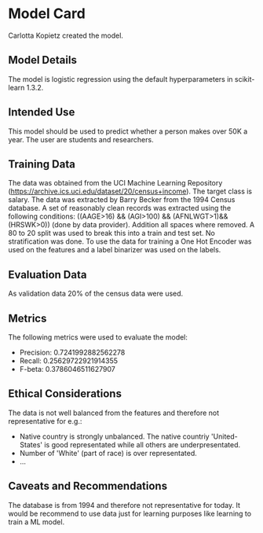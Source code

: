 # Model Card
Carlotta Kopietz created the model. 
## Model Details
The model is logistic regression using the default hyperparameters in scikit-learn 1.3.2. 
## Intended Use
This model should be used to predict whether a person makes over 50K a year. The user are students and researchers. 
## Training Data
The data was obtained from the UCI Machine Learning Repository (https://archive.ics.uci.edu/dataset/20/census+income). The target class is salary.
The data was extracted by Barry Becker from the 1994 Census database. A set of reasonably clean records was extracted using the following conditions: ((AAGE>16) && (AGI>100) && (AFNLWGT>1)&& (HRSWK>0)) (done by data provider). 
Addition all spaces where removed. A 80 to 20 split was used to break this into a train and test set. No stratification was done. To use the data for training a One Hot Encoder was used on the features and a label binarizer was used on the labels.
## Evaluation Data
As validation data 20% of the census data were used. 
## Metrics
The following metrics were used to evaluate the model: 

- Precision: 0.7241992882562278
- Recall: 0.25629722921914355
- F-beta: 0.3786046511627907

## Ethical Considerations
The data is not well balanced from the features and therefore not representative for e.g.:

- Native country is strongly unbalanced. The native countriy 'United-States' is good representated while all others are underpresentated. 
- Number of 'White' (part of race) is over representated. 
- ...

## Caveats and Recommendations
The database is from 1994 and therefore not representative for today. It would be recommend to use data just for learning purposes like learning to train a ML model.
